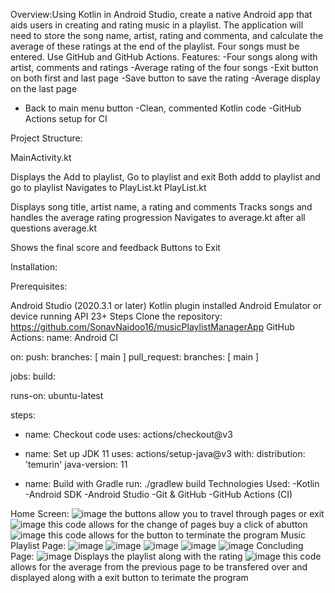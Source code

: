Overview:Using Kotlin in Android Studio, create a native Android app that aids users in creating and rating music in a playlist.
The application will need to store the song name, artist, rating and commenta, and calculate the average of these ratings at the end of the playlist. Four songs must be entered. Use GitHub and GitHub Actions.
Features:
-Four songs along with artist, comments and ratings 
-Average rating of the four songs 
-Exit button on both first and last page 
-Save button to save the rating
-Average display on the last page 
- Back to main menu button
-Clean, commented Kotlin code
-GitHub Actions setup for CI

Project Structure:

MainActivity.kt

Displays the Add to playlist, Go to playlist and exit
Both addd to playlist and go to playlist Navigates to PlayList.kt
PlayList.kt

Displays song title, artist name, a rating and comments
Tracks songs and handles the average rating progression
Navigates to average.kt after all questions
average.kt

Shows the final score and feedback
Buttons to Exit

Installation:

Prerequisites:

Android Studio (2020.3.1 or later)
Kotlin plugin installed
Android Emulator or device running API 23+
Steps
Clone the repository:
https://github.com/SonavNaidoo16/musicPlaylistManagerApp
GitHub Actions: name: Android CI

on: push: branches: [ main ] pull_request: branches: [ main ]

jobs: build:

runs-on: ubuntu-latest

steps:
- name: Checkout code
  uses: actions/checkout@v3

- name: Set up JDK 11
  uses: actions/setup-java@v3
  with:
    distribution: 'temurin'
    java-version: 11

- name: Build with Gradle
  run: ./gradlew build
Technologies Used: -Kotlin -Android SDK -Android Studio -Git & GitHub -GitHub Actions (CI)

Home Screen:
![image](https://github.com/user-attachments/assets/dbac9278-86b1-4292-8c78-637c243bbf39)
the buttons allow you to travel through pages or exit 
![image](https://github.com/user-attachments/assets/c9456999-5795-4ef2-bcc8-c8449c35e097)
this code allows for the change of pages buy a click of abutton
![image](https://github.com/user-attachments/assets/1ce2b6c2-a0c6-4a81-8fd9-7de427576cf0)
this code allows for the button to terminate the program 
Music Playlist Page: 
![image](https://github.com/user-attachments/assets/54a9a487-1a92-4a00-86d0-1f79470894fd)
![image](https://github.com/user-attachments/assets/bf848bd5-e277-4dbb-b0b0-edaae0104505)
![image](https://github.com/user-attachments/assets/fe7a20d7-2399-47c5-acaf-a72c284c3240)
![image](https://github.com/user-attachments/assets/f21fbf04-ea90-4f86-9bdc-ed78caad8ce0)
![image](https://github.com/user-attachments/assets/3d47925e-c116-4cc7-8f68-d722ff1fa385)
Concluding Page:
![image](https://github.com/user-attachments/assets/c8c6960c-7ab6-49b4-ad38-3c5732f7f080)
Displays the playlist along with the rating 
![image](https://github.com/user-attachments/assets/0b02676b-3388-485f-8b71-260b10e97f5a)
this code allows for the average from the previous page to be transfered over and displayed along with a exit button to terimate the program 
